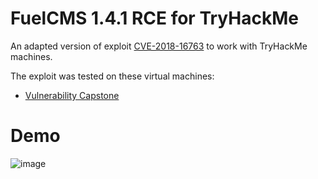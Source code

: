 # FuelCMS 1.4.1 RCE for TryHackMe

An adapted version of exploit [CVE-2018-16763](https://github.com/padsalatushal/CVE-2018-16763/) to work with TryHackMe machines.

The exploit was tested on these virtual machines:
- [Vulnerability Capstone](https://tryhackme.com/room/vulnerabilitycapstone)

# Demo

![image](https://andreidiaconescu.wordpress.com/wp-content/uploads/2025/03/captura-de-ecran-2025-03-29-144308.png)